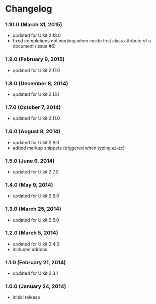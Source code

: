 # Changelog

### 1.10.0 (March 31, 2015)
  - updated for UIkit 2.18.0
  - fixed completions not working when inside first class attribute of a document (issue #6)

### 1.9.0 (February 9, 2015)
  - updated for UIkit 2.17.0

### 1.8.0 (December 8, 2014)
  - updated for UIkit 2.13.1

### 1.7.0 (October 7, 2014)
  - updated for UIkit 2.11.0

### 1.6.0 (August 8, 2014)
  - updated for UIkit 2.9.0
  - added markup snippets (triggered when typing `uikit`)

### 1.5.0 (June 6, 2014)
  - updated for UIkit 2.7.0

### 1.4.0 (May 9, 2014)
  - updated for UIkit 2.6.0

### 1.3.0 (March 25, 2014)
  - updated for UIkit 2.5.0

### 1.2.0 (March 5, 2014)
  - updated for UIkit 2.4.0
  - included addons

### 1.1.0 (February 21, 2014)
  - updated for UIkit 2.3.1

### 1.0.0 (January 24, 2014)
  - initial release

